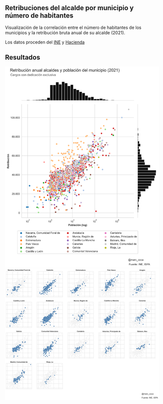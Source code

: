 ## Retribuciones del alcalde por municipio y número de habitantes

Visualización de la correlación entre el número de habitantes de los municipios y la retribución bruta anual de su alcalde (2021).

Los datos proceden del <a href="https://www.ine.es/dyngs/INEbase/es/operacion.htm?c=Estadistica_C&cid=1254736176951&menu=ultiDatos&idp=1254735572981">INE</a> y <a href="https://funcionpublica.hacienda.gob.es/en/funcion-publica/ispa.html">Hacienda</a>

## Resultados

<img src="https://github.com/mcocam/retribucion_poblacion/blob/main/ccaa.png?raw=true">
<img src="https://github.com/mcocam/retribucion_poblacion/blob/main/ccaa_facet.png?raw=true">